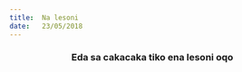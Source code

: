```yaml
---
title:  Na lesoni
date:   23/05/2018
---
```


### <center>Eda sa cakacaka tiko ena lesoni oqo</center>